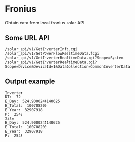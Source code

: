 # Fronius

Obtain data from local fronius solar API

## Some URL API
```
/solar_api/v1/GetInverterInfo.cgi
/solar_api/v1/GetPowerFlowRealtimeData.fcgi
/solar_api/v1/GetInverterRealtimeData.cgi?Scope=System
/solar_api/v1/GetInverterRealtimeData.cgi?Scope=Device&DeviceId=1&DataCollection=CommonInverterData
```
## Output example
```
Inverter
DT:  72
E_Day:  524,9000244140625
E_Total:  100708200
E_Year:  32907918
P:  2548
Site
E_Day:  524,9000244140625
E_Total:  100708200
E_Year:  32907918
P:  2548
```
